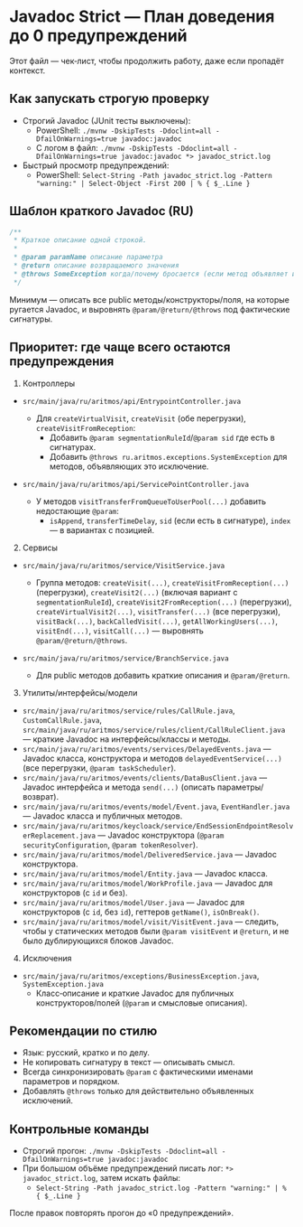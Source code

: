 # Javadoc Strict — План доведения до 0 предупреждений

Этот файл — чек‑лист, чтобы продолжить работу, даже если пропадёт контекст.

## Как запускать строгую проверку

- Строгий Javadoc (JUnit тесты выключены):
  - PowerShell: `./mvnw -DskipTests -Ddoclint=all -DfailOnWarnings=true javadoc:javadoc`
  - С логом в файл: `./mvnw -DskipTests -Ddoclint=all -DfailOnWarnings=true javadoc:javadoc *> javadoc_strict.log`
- Быстрый просмотр предупреждений:
  - PowerShell: `Select-String -Path javadoc_strict.log -Pattern "warning:" | Select-Object -First 200 | % { $_.Line }`

## Шаблон краткого Javadoc (RU)

```java
/**
 * Краткое описание одной строкой.
 *
 * @param paramName описание параметра
 * @return описание возвращаемого значения
 * @throws SomeException когда/почему бросается (если метод объявляет исключение)
 */
```

Минимум — описать все public методы/конструкторы/поля, на которые ругается Javadoc, и выровнять `@param/@return/@throws` под фактические сигнатуры.

## Приоритет: где чаще всего остаются предупреждения

1) Контроллеры
- `src/main/java/ru/aritmos/api/EntrypointController.java`
  - Для `createVirtualVisit`, `createVisit` (обе перегрузки), `createVisitFromReception`:
    - Добавить `@param segmentationRuleId`/`@param sid` где есть в сигнатурах.
    - Добавить `@throws ru.aritmos.exceptions.SystemException` для методов, объявляющих это исключение.

- `src/main/java/ru/aritmos/api/ServicePointController.java`
  - У методов `visitTransferFromQueueToUserPool(...)` добавить недостающие `@param`:
    - `isAppend`, `transferTimeDelay`, `sid` (если есть в сигнатуре), `index` — в вариантах с позицией.

2) Сервисы
- `src/main/java/ru/aritmos/service/VisitService.java`
  - Группа методов: `createVisit(...)`, `createVisitFromReception(...)` (перегрузки),
    `createVisit2(...)` (включая вариант с `segmentationRuleId`),
    `createVisit2FromReception(...)` (перегрузки), `createVirtualVisit2(...)`,
    `visitTransfer(...)` (все перегрузки), `visitBack(...)`, `backCalledVisit(...)`,
    `getAllWorkingUsers(...)`, `visitEnd(...)`, `visitCall(...)` — выровнять `@param/@return/@throws`.

- `src/main/java/ru/aritmos/service/BranchService.java`
  - Для public методов добавить краткие описания и `@param/@return`.

3) Утилиты/интерфейсы/модели
- `src/main/java/ru/aritmos/service/rules/CallRule.java`, `CustomCallRule.java`,
  `src/main/java/ru/aritmos/service/rules/client/CallRuleClient.java` — краткие Javadoc на интерфейсы/классы и методы.
- `src/main/java/ru/aritmos/events/services/DelayedEvents.java` — Javadoc класса, конструктора и методов `delayedEventService(...)` (все перегрузки, `@param taskScheduler`).
- `src/main/java/ru/aritmos/events/clients/DataBusClient.java` — Javadoc интерфейса и метода `send(...)` (описать параметры/возврат).
- `src/main/java/ru/aritmos/events/model/Event.java`, `EventHandler.java` — Javadoc класса и публичных методов.
- `src/main/java/ru/aritmos/keycloack/service/EndSessionEndpointResolverReplacement.java` — Javadoc конструктора (`@param securityConfiguration`, `@param tokenResolver`).
- `src/main/java/ru/aritmos/model/DeliveredService.java` — Javadoc конструктора.
- `src/main/java/ru/aritmos/model/Entity.java` — Javadoc класса.
- `src/main/java/ru/aritmos/model/WorkProfile.java` — Javadoc для конструкторов (с `id` и без).
- `src/main/java/ru/aritmos/model/User.java` — Javadoc для конструкторов (c `id`, без `id`), геттеров `getName()`, `isOnBreak()`.
- `src/main/java/ru/aritmos/model/visit/VisitEvent.java` — следить, чтобы у статических методов были `@param visitEvent` и `@return`, и не было дублирующихся блоков Javadoc.

4) Исключения
- `src/main/java/ru/aritmos/exceptions/BusinessException.java`, `SystemException.java`
  - Класс‑описание и краткие Javadoc для публичных конструкторов/полей (`@param` и смысловые описания).

## Рекомендации по стилю
- Язык: русский, кратко и по делу.
- Не копировать сигнатуру в текст — описывать смысл.
- Всегда синхронизировать `@param` с фактическими именами параметров и порядком.
- Добавлять `@throws` только для действительно объявленных исключений.

## Контрольные команды
- Строгий прогон: `./mvnw -DskipTests -Ddoclint=all -DfailOnWarnings=true javadoc:javadoc`
- При большом объёме предупреждений писать лог: `*> javadoc_strict.log`, затем искать файлы:
  - `Select-String -Path javadoc_strict.log -Pattern "warning:" | % { $_.Line }`

После правок повторять прогон до «0 предупреждений».

